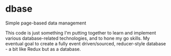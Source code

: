 # dbase
Simple page-based data management

This code is just something I'm putting together to learn and implement various database-related technologies, and to hone my go skills. 
My eventual goal to create a fully event driven/sourced, reducer-style database - a bit like Redux but as a database.


